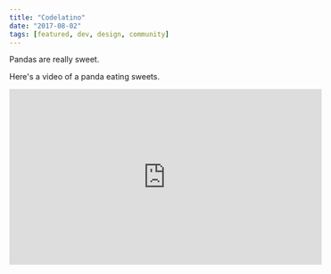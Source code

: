 ```yaml
---
title: "Codelatino"
date: "2017-08-02"
tags: [featured, dev, design, community]
---
```


Pandas are really sweet.

Here's a video of a panda eating sweets.

<iframe width="560" height="315" src="https://www.youtube.com/embed/4n0xNbfJLR8" frameborder="0" allowfullscreen></iframe>
